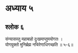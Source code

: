 # अध्याय ५

## श्लोक ६

संन्यासस्तु महाबाहो दुःखमाप्तुमयोगतः ।<br>योगयुक्तो मुनिर्ब्रह्म नचिरेणाधिगच्छति ॥ ५-६॥<br><br>

